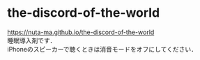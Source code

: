 # the-discord-of-the-world
<https://nuta-ma.github.io/the-discord-of-the-world>  
睡眠導入剤です．  
iPhoneのスピーカーで聴くときは消音モードをオフにしてください．

